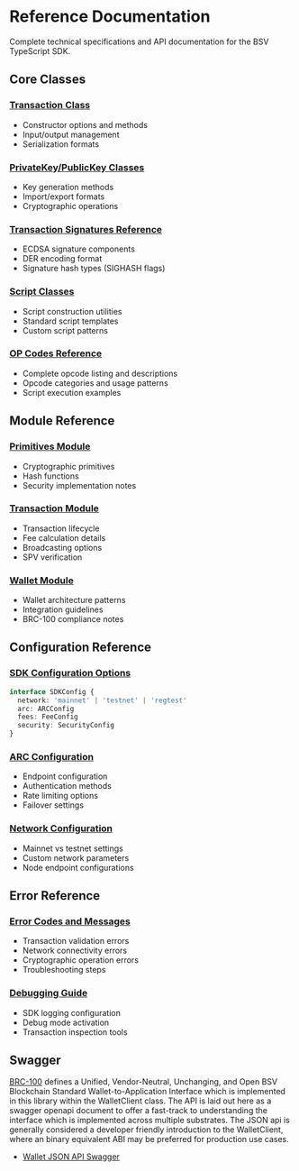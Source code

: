 # Reference Documentation

Complete technical specifications and API documentation for the BSV TypeScript SDK.

## Core Classes

### [Transaction Class](./transaction.md)
- Constructor options and methods
- Input/output management
- Serialization formats

### [PrivateKey/PublicKey Classes](./primitives.md#keys)
- Key generation methods
- Import/export formats
- Cryptographic operations

### [Transaction Signatures Reference](./transaction-signatures.md)
- ECDSA signature components
- DER encoding format
- Signature hash types (SIGHASH flags)

### [Script Classes](./script.md)
- Script construction utilities
- Standard script templates
- Custom script patterns

### [OP Codes Reference](./op-codes.md)
- Complete opcode listing and descriptions
- Opcode categories and usage patterns
- Script execution examples

## Module Reference

### [Primitives Module](./primitives.md)
- Cryptographic primitives
- Hash functions
- Security implementation notes

### [Transaction Module](./transaction.md)
- Transaction lifecycle
- Fee calculation details
- Broadcasting options
- SPV verification

### [Wallet Module](./wallet.md)
- Wallet architecture patterns
- Integration guidelines
- BRC-100 compliance notes

## Configuration Reference

### [SDK Configuration Options](./configuration.md)
```typescript
interface SDKConfig {
  network: 'mainnet' | 'testnet' | 'regtest'
  arc: ARCConfig
  fees: FeeConfig
  security: SecurityConfig
}
```

### [ARC Configuration](./arc-config.md)
- Endpoint configuration
- Authentication methods
- Rate limiting options
- Failover settings

### [Network Configuration](./network-config.md)
- Mainnet vs testnet settings
- Custom network parameters
- Node endpoint configurations

## Error Reference

### [Error Codes and Messages](./errors.md)
- Transaction validation errors
- Network connectivity errors
- Cryptographic operation errors
- Troubleshooting steps

### [Debugging Guide](./debugging.md)
- SDK logging configuration
- Debug mode activation
- Transaction inspection tools


## Swagger

[BRC-100](https://brc.dev/100) defines a Unified, Vendor-Neutral, Unchanging, and Open BSV Blockchain Standard Wallet-to-Application Interface which is implemented in this library within the WalletClient class. The API is laid out here as a swagger openapi document to offer a fast-track to understanding the interface which is implemented across multiple substrates. The JSON api is generally considered a developer friendly introduction to the WalletClient, where an binary equivalent ABI may be preferred for production use cases.

- [Wallet JSON API Swagger](../swagger)
